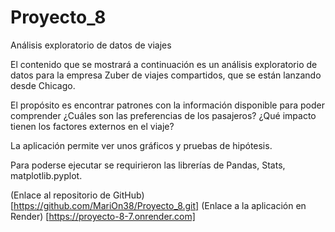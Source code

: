 # Proyecto_8
Análisis exploratorio de datos de viajes 

El contenido que se mostrará a continuación es un análisis exploratorio de datos para la empresa Zuber de viajes compartidos, que se están lanzando desde Chicago.

El propósito es encontrar patrones con la información disponible para poder comprender ¿Cuáles son las preferencias de los pasajeros? ¿Qué impacto tienen los factores externos en el viaje?

La aplicación permite ver unos gráficos y pruebas de hipótesis.

Para poderse ejecutar se requirieron las librerías de Pandas, Stats, matplotlib.pyplot.

(Enlace al repositorio de GitHub) [https://github.com/MariOn38/Proyecto_8.git] (Enlace a la aplicación en Render) [https://proyecto-8-7.onrender.com]
